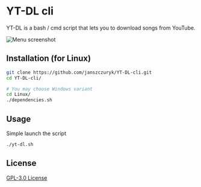 # YT-DL cli

YT-DL is a bash / cmd script that lets you to download songs from YouTube.

![Menu screenshot](https://i.imgur.com/Le4KMXc.png)

## Installation (for Linux)

```bash
git clone https://github.com/janszczuryk/YT-DL-cli.git
cd YT-DL-cli/

# You may choose Windows variant
cd Linux/
./dependencies.sh
```

## Usage

Simple launch the script
```bash
./yt-dl.sh
```

## License
[GPL-3.0 License](https://www.gnu.org/licenses/gpl-3.0.html)
